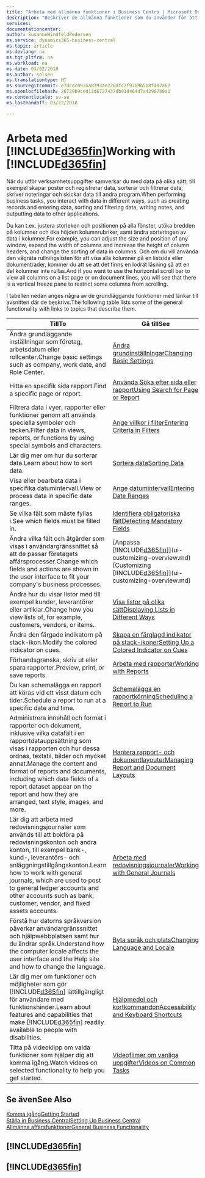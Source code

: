 ```yaml
---
title: "Arbeta med allmänna funktioner i Business Centra | Microsoft Docs"
description: "Beskriver de allmänna funktioner som du använder för att arbeta med data i Business Central, till exempel för att ange värden, sortera data och ändra vyer."
services: 
documentationcenter: 
author: SusanneWindfeldPedersen
ms.service: dynamics365-business-central
ms.topic: article
ms.devlang: na
ms.tgt_pltfrm: na
ms.workload: na
ms.date: 03/02/2018
ms.author: solsen
ms.translationtype: HT
ms.sourcegitcommit: e7dcdc0935a8793ae226dfc2f9709b5b8f487a62
ms.openlocfilehash: 26729b9ced13d6727437db91d464d7a42907b0a1
ms.contentlocale: sv-se
ms.lasthandoff: 03/22/2018

---
```

# <a name="working-with-included365finincludesd365finmdmd"></a><span data-ttu-id="56411-103">Arbeta med [!INCLUDE[d365fin](includes/d365fin_md.md)]</span><span class="sxs-lookup"><span data-stu-id="56411-103">Working with [!INCLUDE[d365fin](includes/d365fin_md.md)]</span></span>
<span data-ttu-id="56411-104">När du utför verksamhetsuppgifter samverkar du med data på olika sätt, till exempel skapar poster och registrerar data, sorterar och filtrerar data, skriver noteringar och skickar data till andra program.</span><span class="sxs-lookup"><span data-stu-id="56411-104">When performing business tasks, you interact with data in different ways, such as creating records and entering data, sorting and filtering data, writing notes, and outputting data to other applications.</span></span>

<span data-ttu-id="56411-105">Du kan t.ex. justera storleken och positionen på alla fönster, utöka bredden på kolumner och öka höjden kolumnrubriker, samt ändra sorteringen av data i kolumner.</span><span class="sxs-lookup"><span data-stu-id="56411-105">For example, you can adjust the size and position of any window, expand the width of columns and increase the height of column headers, and change the sorting of data in columns.</span></span> <span data-ttu-id="56411-106">Och om du vill använda den vågräta rullningslisten för att visa alla kolumner på en listsida eller dokumentrader, kommer du att se att det finns en lodrät låsning så att en del kolumner inte rullas.</span><span class="sxs-lookup"><span data-stu-id="56411-106">And if you want to use the horizontal scroll bar to view all columns on a list page or on document lines, you will see that there is a vertical freeze pane to restrict some columns from scrolling.</span></span>

<span data-ttu-id="56411-107">I tabellen nedan anges några av de grundläggande funktioner med länkar till avsnitten där de beskrivs.</span><span class="sxs-lookup"><span data-stu-id="56411-107">The following table lists some of the general functionality with links to topics that describe them.</span></span>

| <span data-ttu-id="56411-108">Till</span><span class="sxs-lookup"><span data-stu-id="56411-108">To</span></span> | <span data-ttu-id="56411-109">Gå till</span><span class="sxs-lookup"><span data-stu-id="56411-109">See</span></span> |
| --- | --- |
| <span data-ttu-id="56411-110">Ändra grundläggande inställningar som företag, arbetsdatum eller rollcenter.</span><span class="sxs-lookup"><span data-stu-id="56411-110">Change basic settings such as company, work date, and Role Center.</span></span> |[<span data-ttu-id="56411-111">Ändra grundinställningar</span><span class="sxs-lookup"><span data-stu-id="56411-111">Changing Basic Settings</span></span>](ui-change-basic-settings.md) |
| <span data-ttu-id="56411-112">Hitta en specifik sida rapport.</span><span class="sxs-lookup"><span data-stu-id="56411-112">Find a specific page or report.</span></span> |[<span data-ttu-id="56411-113">Använda Söka efter sida eller rapport</span><span class="sxs-lookup"><span data-stu-id="56411-113">Using Search for Page or Report</span></span>](ui-search.md) |
| <span data-ttu-id="56411-114">Filtrera data i vyer, rapporter eller funktioner genom att använda speciella symboler och tecken.</span><span class="sxs-lookup"><span data-stu-id="56411-114">Filter data in views, reports, or functions by using special symbols and characters.</span></span> |[<span data-ttu-id="56411-115">Ange villkor i filter</span><span class="sxs-lookup"><span data-stu-id="56411-115">Entering Criteria in Filters</span></span>](ui-enter-criteria-filters.md) |
| <span data-ttu-id="56411-116">Lär dig mer om hur du sorterar data.</span><span class="sxs-lookup"><span data-stu-id="56411-116">Learn about how to sort data.</span></span> |[<span data-ttu-id="56411-117">Sortera data</span><span class="sxs-lookup"><span data-stu-id="56411-117">Sorting Data</span></span>](ui-sorting.md) |
| <span data-ttu-id="56411-118">Visa eller bearbeta data i specifika datumintervall.</span><span class="sxs-lookup"><span data-stu-id="56411-118">View or process data in specific date ranges.</span></span> |[<span data-ttu-id="56411-119">Ange datumintervall</span><span class="sxs-lookup"><span data-stu-id="56411-119">Entering Date Ranges</span></span>](ui-enter-date-ranges.md) |
| <span data-ttu-id="56411-120">Se vilka fält som måste fyllas i.</span><span class="sxs-lookup"><span data-stu-id="56411-120">See which fields must be filled in.</span></span> |[<span data-ttu-id="56411-121">Identifiera obligatoriska fält</span><span class="sxs-lookup"><span data-stu-id="56411-121">Detecting Mandatory Fields</span></span>](ui-mandatory-fields.md) |
| <span data-ttu-id="56411-122">Ändra vilka fält och åtgärder som visas i användargränssnittet så att de passar företagets affärsprocesser.</span><span class="sxs-lookup"><span data-stu-id="56411-122">Change which fields and actions are shown in the user interface to fit your company's business processes.</span></span> |<span data-ttu-id="56411-123">[Anpassa [!INCLUDE[d365fin](includes/d365fin_md.md)]](ui-customizing-overview.md)</span><span class="sxs-lookup"><span data-stu-id="56411-123">[Customizing [!INCLUDE[d365fin](includes/d365fin_md.md)]](ui-customizing-overview.md)</span></span> |
| <span data-ttu-id="56411-124">Ändra hur du visar listor med till exempel kunder, leverantörer eller artiklar.</span><span class="sxs-lookup"><span data-stu-id="56411-124">Change how you view lists of, for example, customers, vendors, or items.</span></span> |[<span data-ttu-id="56411-125">Visa listor på olika sätt</span><span class="sxs-lookup"><span data-stu-id="56411-125">Displaying Lists in Different Ways</span></span>](across-display-lists-different-views.md) |
| <span data-ttu-id="56411-126">Ändra den färgade indikatorn på stack-ikon.</span><span class="sxs-lookup"><span data-stu-id="56411-126">Modify the colored indicator on cues.</span></span> |[<span data-ttu-id="56411-127">Skapa en färglagd indikator på stack-ikoner</span><span class="sxs-lookup"><span data-stu-id="56411-127">Setting Up a Colored Indicator on Cues</span></span>](ui-how-setup-colored-indicator-cues.md) |
|<span data-ttu-id="56411-128">Förhandsgranska, skriv ut eller spara rapporter.</span><span class="sxs-lookup"><span data-stu-id="56411-128">Preview, print, or save reports.</span></span>|[<span data-ttu-id="56411-129">Arbeta med rapporter</span><span class="sxs-lookup"><span data-stu-id="56411-129">Working with Reports</span></span>](ui-work-report.md)|
| <span data-ttu-id="56411-130">Du kan schemalägga en rapport att köras vid ett visst datum och tider.</span><span class="sxs-lookup"><span data-stu-id="56411-130">Schedule a report to run at a specific date and time.</span></span> |[<span data-ttu-id="56411-131">Schemalägga en rapportkörning</span><span class="sxs-lookup"><span data-stu-id="56411-131">Scheduling a Report to Run</span></span>](ui-work-report.md#ScheduleReport) |
| <span data-ttu-id="56411-132">Administrera innehåll och format i rapporter och dokument, inklusive vilka datafält i en rapportdatauppsättning som visas i rapporten och hur dessa ordnas, textstil, bilder och mycket annat.</span><span class="sxs-lookup"><span data-stu-id="56411-132">Manage the content and format of reports and documents, including which data fields of a report dataset appear on the report and how they are arranged, text style, images, and more.</span></span>|[<span data-ttu-id="56411-133">Hantera rapport- och dokumentlayouter</span><span class="sxs-lookup"><span data-stu-id="56411-133">Managing Report and Document Layouts</span></span>](ui-manage-report-layouts.md) |
| <span data-ttu-id="56411-134">Lär dig att arbeta med redovisningsjournaler som används till att bokföra på redovisningskonton och andra konton, till exempel bank-, kund-, leverantörs- och anläggningstillgångskonton.</span><span class="sxs-lookup"><span data-stu-id="56411-134">Learn how to work with general journals, which are used to post to general ledger accounts and other accounts such as bank, customer, vendor, and fixed assets accounts.</span></span> |[<span data-ttu-id="56411-135">Arbeta med redovisningsjournaler</span><span class="sxs-lookup"><span data-stu-id="56411-135">Working with General Journals</span></span>](ui-work-general-journals.md) |
|<span data-ttu-id="56411-136">Förstå hur datorns språkversion påverkar användargränssnittet och hjälpwebbplatsen samt hur du ändrar språk.</span><span class="sxs-lookup"><span data-stu-id="56411-136">Understand how the computer locale affects the user interface and the Help site and how to change the language.</span></span>|[<span data-ttu-id="56411-137">Byta språk och plats</span><span class="sxs-lookup"><span data-stu-id="56411-137">Changing Language and Locale</span></span>](about-locale-language.md)|
|<span data-ttu-id="56411-138">Lär dig mer om funktioner och möjligheter som gör [!INCLUDE[d365fin](includes/d365fin_md.md)] lättillgängligt för användare med funktionshinder.</span><span class="sxs-lookup"><span data-stu-id="56411-138">Learn about features and capabilities that make [!INCLUDE[d365fin](includes/d365fin_md.md)] readily available to people with disabilities.</span></span>|[<span data-ttu-id="56411-139">Hjälpmedel och kortkommandon</span><span class="sxs-lookup"><span data-stu-id="56411-139">Accessibility and Keyboard Shortcuts</span></span>](ui-accessibility.md)|
|<span data-ttu-id="56411-140">Titta på videoklipp om valda funktioner som hjälper dig att komma igång.</span><span class="sxs-lookup"><span data-stu-id="56411-140">Watch videos on selected functionality to help you get started.</span></span>|[<span data-ttu-id="56411-141">Videofilmer om vanliga uppgifter</span><span class="sxs-lookup"><span data-stu-id="56411-141">Videos on Common Tasks</span></span>](across-videos.md)|  

## <a name="see-also"></a><span data-ttu-id="56411-142">Se även</span><span class="sxs-lookup"><span data-stu-id="56411-142">See Also</span></span>
[<span data-ttu-id="56411-143">Komma igång</span><span class="sxs-lookup"><span data-stu-id="56411-143">Getting Started</span></span>](product-get-started.md)  
[<span data-ttu-id="56411-144">Ställa in Business Central</span><span class="sxs-lookup"><span data-stu-id="56411-144">Setting Up Business Central</span></span>](setup.md)  
[<span data-ttu-id="56411-145">Allmänna affärsfunktioner</span><span class="sxs-lookup"><span data-stu-id="56411-145">General Business Functionality</span></span>](ui-across-business-areas.md)  

## [!INCLUDE[d365fin](includes/free_trial_md.md)]  
## [!INCLUDE[d365fin](includes/training_link_md.md)]

